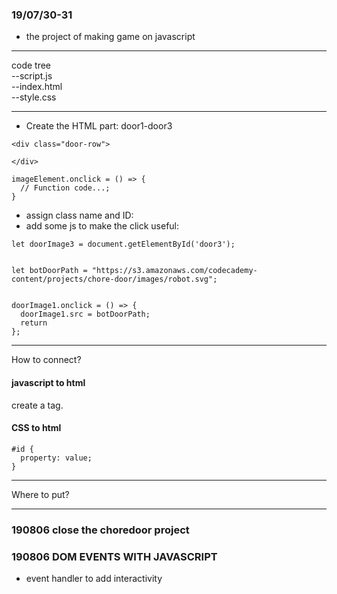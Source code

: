 ### 19/07/30-31  
* the project of making game on javascript  
***
code tree  
--script.js  
--index.html  
--style.css




***  
* Create the HTML part: door1-door3   
```
<div class="door-row">
 
</div>

``` 
```  
imageElement.onclick = () => {
  // Function code...;
}  
```  
* assign class name and ID:   
* add some js to make the click useful:  
```
let doorImage3 = document.getElementById('door3');


let botDoorPath = "https://s3.amazonaws.com/codecademy-content/projects/chore-door/images/robot.svg";


doorImage1.onclick = () => {
  doorImage1.src = botDoorPath;
  return 
};  
```  



***  
How to connect?  
#### javascript to html  
create a <script> element directly above the closing </body> tag.   
Inside the opening <script> tag, set the type as "text/javascript" and the src as "script.js".   
Then immediately close the element with a </script> tag.  

#### CSS to html  
```  
#id { 
  property: value;
}  
```  

  
***  
Where to put?  
***  
### 190806 close the choredoor project  

### 190806 DOM EVENTS WITH JAVASCRIPT  
* event handler to add interactivity  
